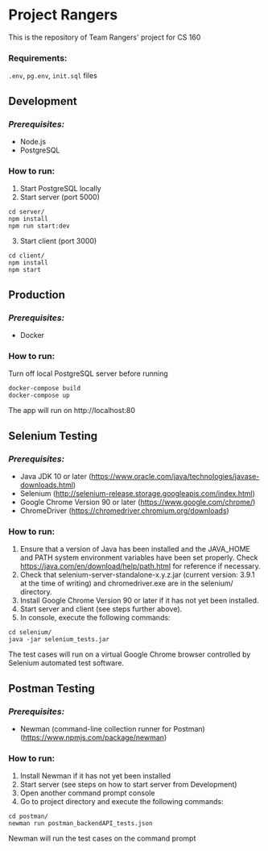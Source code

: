 # **Project Rangers**

This is the repository of Team Rangers' project for CS 160

### **Requirements:**
`.env`, `pg.env`, `init.sql` files

## **Development**
### *Prerequisites:*
 * Node.js
 * PostgreSQL

### How to run:
1. Start PostgreSQL locally
2. Start server (port 5000)
```
cd server/
npm install
npm run start:dev
```
3. Start client (port 3000)
```
cd client/
npm install
npm start
```

## **Production**
### *Prerequisites:*
 * Docker
### How to run:
Turn off local PostgreSQL server before running
```
docker-compose build
docker-compose up
```
The app will run on http://localhost:80

## **Selenium Testing**
### *Prerequisites:*
 * Java JDK 10 or later (https://www.oracle.com/java/technologies/javase-downloads.html)
 * Selenium (http://selenium-release.storage.googleapis.com/index.html)
 * Google Chrome Version 90 or later (https://www.google.com/chrome/)
 * ChromeDriver (https://chromedriver.chromium.org/downloads)

### How to run:
1. Ensure that a version of Java has been installed and the JAVA_HOME and PATH system environment variables have been set properly. Check https://java.com/en/download/help/path.html for reference if necessary.
2. Check that selenium-server-standalone-x.y.z.jar (current version: 3.9.1 at the time of writing) and chromedriver.exe are in the selenium/ directory.
3. Install Google Chrome Version 90 or later if it has not yet been installed.
4. Start server and client (see steps further above).
5. In console, execute the following commands:
```
cd selenium/
java -jar selenium_tests.jar
```
The test cases will run on a virtual Google Chrome browser controlled by Selenium automated test software.

## **Postman Testing**
### *Prerequisites:*
 * Newman (command-line collection runner for Postman) (https://www.npmjs.com/package/newman)

### How to run:
1. Install Newman if it has not yet been installed
2. Start server (see steps on how to start server from Development)
3. Open another command prompt console
4. Go to project directory and execute the following commands:
```
cd postman/
newman run postman_backendAPI_tests.json
```
Newman will run the test cases on the command prompt
